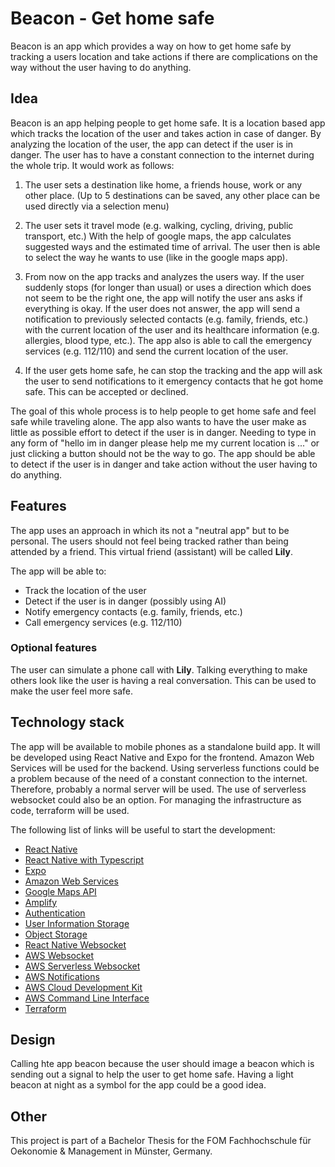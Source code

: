 # Beacon - Get home safe

Beacon is an app which provides a way on how to get home safe by tracking a users location and take actions if there are complications on the way without the user having to do anything.

## Idea

Beacon is an app helping people to get home safe. It is a location based app which tracks the location of the user and takes action in case of danger.
By analyzing the location of the user, the app can detect if the user is in danger. The user has to have a constant connection to the internet during the whole trip.
It would work as follows:

1. The user sets a destination like home, a friends house, work or any other place. (Up to 5 destinations can be saved, any other place can be used directly via a selection menu)

2. The user sets it travel mode (e.g. walking, cycling, driving, public transport, etc.) With the help of google maps, the app calculates suggested ways and the estimated time of arrival. The user then is able to select the way he wants to use (like in the google maps app).

3. From now on the app tracks and analyzes the users way. If the user suddenly stops (for longer than usual) or uses a direction which does not seem to be the right one, the app will notify the user ans asks if everything is okay. If the user does not answer, the app will send a notification to previously selected contacts (e.g. family, friends, etc.) with the current location of the user and its healthcare information (e.g. allergies, blood type, etc.). The app also is able to call the emergency services (e.g. 112/110) and send the current location of the user.

4. If the user gets home safe, he can stop the tracking and the app will ask the user to send notifications to it emergency contacts that he got home safe. This can be accepted or declined.

The goal of this whole process is to help people to get home safe and feel safe while traveling alone. The app also wants to have the user make as little as possible effort to detect if the user is in danger. Needing to type in any form of "hello im in danger please help me my current location is ..." or just clicking a button should not be the way to go. The app should be able to detect if the user is in danger and take action without the user having to do anything.

## Features

The app uses an approach in which its not a "neutral app" but to be personal. The users should not feel being tracked rather than being attended by a friend. This virtual friend (assistant) will be called **Lily**.

The app will be able to:

- Track the location of the user
- Detect if the user is in danger (possibly using AI)
- Notify emergency contacts (e.g. family, friends, etc.)
- Call emergency services (e.g. 112/110)

### Optional features

The user can simulate a phone call with **Lily**. Talking everything to make others look like the user is having a real conversation. This can be used to make the user feel more safe.

## Technology stack

The app will be available to mobile phones as a standalone build app. It will be developed using React Native and Expo for the frontend.
Amazon Web Services will be used for the backend. Using serverless functions could be a problem because of the need of a constant connection to the internet. Therefore, probably a normal server will be used. The use of serverless websocket could also be an option.
For managing the infrastructure as code, terraform will be used.

The following list of links will be useful to start the development:

- [React Native](https://reactnative.dev)
- [React Native with Typescript](https://reactnative.dev/docs/typescript)
- [Expo](https://expo.io)
- [Amazon Web Services](https://aws.amazon.com)
- [Google Maps API](https://developers.google.com/maps/documentation)
- [Amplify](https://aws.amazon.com/amplify)
- [Authentication](https://docs.amplify.aws/ui/auth/authenticator/q/framework/react-native/)
- [User Information Storage](https://aws.amazon.com/blogs/mobile/build-a-user-settings-store-with-aws-appsync/)
- [Object Storage](https://aws.amazon.com/s3/)
- [React Native Websocket](https://blog.logrocket.com/how-to-implement-websockets-in-react-native/)
- [AWS Websocket](https://docs.aws.amazon.com/apigateway/latest/developerguide/apigateway-websocket-api.html)
- [AWS Serverless Websocket](https://aws.amazon.com/blogs/compute/building-serverless-multi-region-websocket-apis/)
- [AWS Notifications](https://docs.aws.amazon.com/sns/latest/dg/sns-mobile-phone-number-as-subscriber.html)
- [AWS Cloud Development Kit](https://aws.amazon.com/cdk/)
- [AWS Command Line Interface](https://aws.amazon.com/cli/)
- [Terraform](https://www.terraform.io)

## Design

Calling hte app beacon because the user should image a beacon which is sending out a signal to help the user to get home safe. Having a light beacon at night as a symbol for the app could be a good idea.

## Other

This project is part of a Bachelor Thesis for the FOM Fachhochschule für Oekonomie & Management in Münster, Germany.

